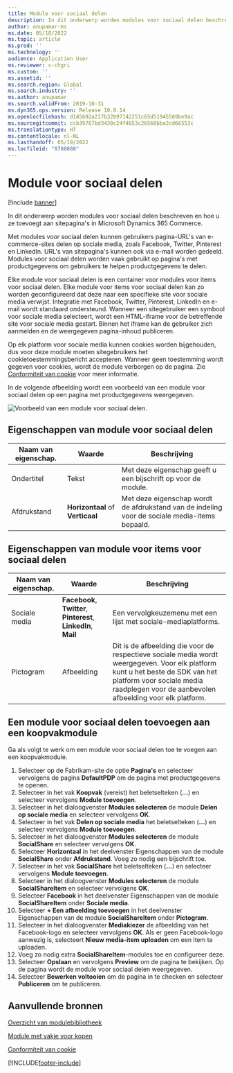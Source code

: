 ```yaml
---
title: Module voor sociaal delen
description: In dit onderwerp worden modules voor sociaal delen beschreven en hoe u ze toevoegt aan sitepagina's in Microsoft Dynamics 365 Commerce.
author: anupamar-ms
ms.date: 05/18/2022
ms.topic: article
ms.prod: ''
ms.technology: ''
audience: Application User
ms.reviewer: v-chgri
ms.custom: ''
ms.assetid: ''
ms.search.region: Global
ms.search.industry: ''
ms.author: anupamar
ms.search.validFrom: 2019-10-31
ms.dyn365.ops.version: Release 10.0.14
ms.openlocfilehash: d145602a217b32b97142251c65d51945569be9ac
ms.sourcegitcommit: ccb39767bd3430c24f4653c26560bba2cd66553c
ms.translationtype: HT
ms.contentlocale: nl-NL
ms.lasthandoff: 05/19/2022
ms.locfileid: "8780888"
---
```

# <a name="social-share-module"></a>Module voor sociaal delen

[!include [banner](includes/banner.md)]

In dit onderwerp worden modules voor sociaal delen beschreven en hoe u ze toevoegt aan sitepagina's in Microsoft Dynamics 365 Commerce.

Met modules voor sociaal delen kunnen gebruikers pagina-URL's van e-commerce-sites delen op sociale media, zoals Facebook, Twitter, Pinterest en LinkedIn. URL's van sitepagina's kunnen ook via e-mail worden gedeeld. Modules voor sociaal delen worden vaak gebruikt op pagina's met productgegevens om gebruikers te helpen productgegevens te delen.

Elke module voor sociaal delen is een container voor modules voor items voor sociaal delen. Elke module voor items voor sociaal delen kan zo worden geconfigureerd dat deze naar een specifieke site voor sociale media verwijst. Integratie met Facebook, Twitter, Pinterest, LinkedIn en e-mail wordt standaard ondersteund. Wanneer een sitegebruiker een symbool voor sociale media selecteert, wordt een HTML-iframe voor de betreffende site voor sociale media gestart. Binnen het iframe kan de gebruiker zich aanmelden en de weergegeven pagina-inhoud publiceren.

Op elk platform voor sociale media kunnen cookies worden bijgehouden, dus voor deze module moeten sitegebruikers het cookietoestemmingsbericht accepteren. Wanneer geen toestemming wordt gegeven voor cookies, wordt de module verborgen op de pagina. Zie [Conformiteit van cookie](cookie-compliance.md) voor meer informatie.

In de volgende afbeelding wordt een voorbeeld van een module voor sociaal delen op een pagina met productgegevens weergegeven.

![Voorbeeld van een module voor sociaal delen.](./media/ecommerce-socialshare.png)

## <a name="social-share-module-properties"></a>Eigenschappen van module voor sociaal delen

| Naam van eigenschap.             | Waarde                 | Beschrijving |
|---------------------------|-----------------------|-------------|
| Ondertitel                  | Tekst | Met deze eigenschap geeft u een bijschrift op voor de module. |
| Afdrukstand | **Horizontaal** of **Verticaal**  | Met deze eigenschap wordt de afdrukstand van de indeling voor de sociale media-items bepaald. |

## <a name="social-share-item-module-properties"></a>Eigenschappen van module voor items voor sociaal delen
| Naam van eigenschap.             | Waarde                 | Beschrijving |
|---------------------------|-----------------------|-------------|
| Sociale media              | **Facebook**, **Twitter**, **Pinterest**, **LinkedIn**, **Mail** | Een vervolgkeuzemenu met een lijst met sociale-mediaplatforms. |
| Pictogram |Afbeelding    | Dit is de afbeelding die voor de respectieve sociale media wordt weergegeven. Voor elk platform kunt u het beste de SDK van het platform voor sociale media raadplegen voor de aanbevolen afbeelding voor elk platform. |

## <a name="add-a-social-share-module-to-a-buy-box-module"></a>Een module voor sociaal delen toevoegen aan een koopvakmodule

Ga als volgt te werk om een module voor sociaal delen toe te voegen aan een koopvakmodule.

1. Selecteer op de Fabrikam-site de optie **Pagina's** en selecteer vervolgens de pagina **DefaultPDP** om de pagina met productgegevens te openen. 
1. Selecteer in het vak **Koopvak** (vereist) het beletselteken (**...**) en selecteer vervolgens **Module toevoegen**.
1. Selecteer in het dialoogvenster **Modules selecteren** de module **Delen op sociale media** en selecteer vervolgens **OK**.
1. Selecteer in het vak **Delen op sociale media** het beletselteken (**...**) en selecteer vervolgens **Module toevoegen**.
1. Selecteer in het dialoogvenster **Modules selecteren** de module **SocialShare** en selecteer vervolgens **OK**.
1. Selecteer **Horizontaal** in het deelvenster Eigenschappen van de module **SocialShare** onder **Afdrukstand**. Voeg zo nodig een bijschrift toe.
1. Selecteer in het vak **SocialShare** het beletselteken (**...**) en selecteer vervolgens **Module toevoegen**.
1. Selecteer in het dialoogvenster **Modules selecteren** de module **SocialShareItem** en selecteer vervolgens **OK**.
1. Selecteer **Facebook** in het deelvenster Eigenschappen van de module **SocialShareItem** onder **Sociale media**.
1. Selecteer **+ Een afbeelding toevoegen** in het deelvenster Eigenschappen van de module **SocialShareItem** onder **Pictogram**.
1. Selecteer in het dialoogvenster **Mediakiezer** de afbeelding van het Facebook-logo en selecteer vervolgens **OK**. Als er geen Facebook-logo aanwezig is, selecteert **Nieuw media-item uploaden** om een item te uploaden.
1. Voeg zo nodig extra **SocialShareItem**-modules toe en configureer deze.
1. Selecteer **Opslaan** en vervolgens **Preview** om de pagina te bekijken. Op de pagina wordt de module voor sociaal delen weergegeven.
1. Selecteer **Bewerken voltooien** om de pagina in te checken en selecteer **Publiceren** om te publiceren.

## <a name="additional-resources"></a>Aanvullende bronnen

[Overzicht van modulebibliotheek](starter-kit-overview.md)

[Module met vakje voor kopen](add-buy-box.md)

[Conformiteit van cookie](cookie-compliance.md)


[!INCLUDE[footer-include](../includes/footer-banner.md)]
